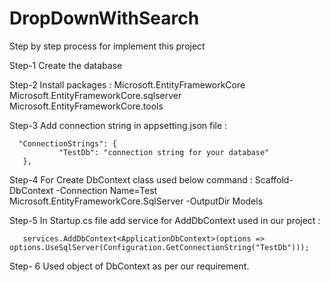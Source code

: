 # DropDownWithSearch

Step by step process for implement this project 

Step-1 Create the database

Step-2 Install packages :
        Microsoft.EntityFrameworkCore
        Microsoft.EntityFrameworkCore.sqlserver
        Microsoft.EntityFrameworkCore.tools
        
Step-3 Add connection string in appsetting.json file :  

      "ConnectionStrings": {
               "TestDb": "connection string for your database"
       }, 
        
Step-4 For Create DbContext class used below command : 
       Scaffold-DbContext -Connection Name=Test Microsoft.EntityFrameworkCore.SqlServer -OutputDir Models

Step-5 In Startup.cs file add service for AddDbContext used in our project :

       services.AddDbContext<ApplicationDbContext>(options => options.UseSqlServer(Configuration.GetConnectionString("TestDb")));

Step- 6 Used object of DbContext as per our requirement.
